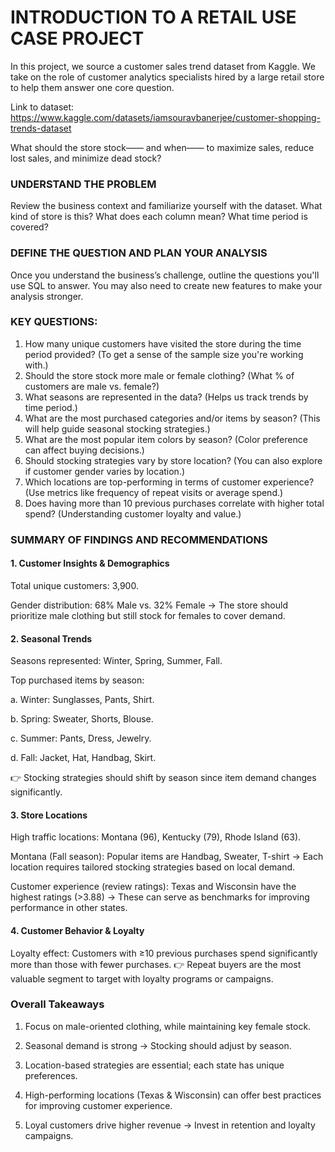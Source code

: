 # INTRODUCTION TO A RETAIL USE CASE PROJECT

In this project, we source a customer sales trend dataset from Kaggle. We take on the role of customer analytics specialists hired by a large retail store to help them answer one core question.

Link to dataset: https://www.kaggle.com/datasets/iamsouravbanerjee/customer-shopping-trends-dataset

What should the store stock—— and when—— to maximize sales, reduce lost sales, and minimize dead stock?

### UNDERSTAND THE PROBLEM

Review the business context and familiarize yourself with the dataset. What kind of store is this? What does each column mean? What time period is covered?

### DEFINE THE QUESTION AND PLAN YOUR ANALYSIS

Once you understand the business’s challenge, outline the questions you'll use SQL to answer. You may also need to create new features to make your analysis stronger.

### KEY QUESTIONS:

1. How many unique customers have visited the store during the time period provided? (To get a sense of the sample size you're working with.)
3. Should the store stock more male or female clothing? (What % of customers are male vs. female?)
4. What seasons are represented in the data? (Helps us track trends by time period.)
5. What are the most purchased categories and/or items by season? (This will help guide seasonal stocking strategies.)
6. What are the most popular item colors by season? (Color preference can affect buying decisions.)
7. Should stocking strategies vary by store location? (You can also explore if customer gender varies by location.)
8. Which locations are top-performing in terms of customer experience? (Use metrics like frequency of repeat visits or average spend.)
9. Does having more than 10 previous purchases correlate with higher total spend? (Understanding customer loyalty and value.)

### SUMMARY OF FINDINGS AND RECOMMENDATIONS

#### 1. Customer Insights & Demographics
Total unique customers: 3,900.

Gender distribution: 68% Male vs. 32% Female → The store should prioritize male clothing but still stock for females to cover demand.

#### 2. Seasonal Trends
Seasons represented: Winter, Spring, Summer, Fall.

Top purchased items by season:

a. Winter: Sunglasses, Pants, Shirt.

b. Spring: Sweater, Shorts, Blouse.

c. Summer: Pants, Dress, Jewelry.

d. Fall: Jacket, Hat, Handbag, Skirt.

👉 Stocking strategies should shift by season since item demand changes significantly.

#### 3. Store Locations
High traffic locations: Montana (96), Kentucky (79), Rhode Island (63).

Montana (Fall season): Popular items are Handbag, Sweater, T-shirt → Each location requires tailored stocking strategies based on local demand.

Customer experience (review ratings): Texas and Wisconsin have the highest ratings (>3.88) → These can serve as benchmarks for improving performance in other states.


#### 4. Customer Behavior & Loyalty
Loyalty effect: Customers with ≥10 previous purchases spend significantly more than those with fewer purchases.
 👉 Repeat buyers are the most valuable segment to target with loyalty programs or campaigns.


### Overall Takeaways
1. Focus on male-oriented clothing, while maintaining key female stock.

2. Seasonal demand is strong → Stocking should adjust by season.

3. Location-based strategies are essential; each state has unique preferences.

4. High-performing locations (Texas & Wisconsin) can offer best practices for improving customer experience.

5. Loyal customers drive higher revenue → Invest in retention and loyalty campaigns.
